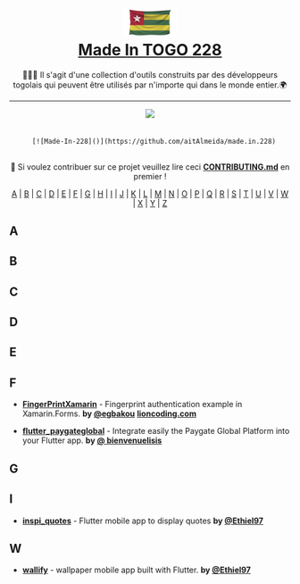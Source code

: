 
<h1 align="center">
  <img src="assets/madein228.png" width="100px" />
  <br/>
  <a href="#" target="blank_">Made In TOGO 228</a>
</h1>


<p align="center">
👨🏽‍💻 Il s'agit d'une collection d'outils construits par des développeurs togolais qui peuvent être utilisés par n'importe qui dans le monde entier.🌍
</p>

---

<p align="center">
<a href="https://github.com/aitAlmeida/made.in.228"><img src="assets/"></a>
</p>

<p align="center">
<pre align="center">
  <code>
  [![Made-In-228]()](https://github.com/aitAlmeida/made.in.228)
  </code>
</pre>
</p>


<p align="center">
🚧 Si voulez contribuer sur ce projet veuillez lire ceci <strong><a href="https://github.com/aitAlmeida/made.in.228/blob/main/CONTRIBUTING.md">CONTRIBUTING.md</a></strong> en premier !
</p>


<div align="center">
<a href="#A">A</a> | <a href="#B">B</a> | <a href="#C">C</a> | <a href="#D">D</a> | <a href="#E">E</a> | 
<a href="#F">F</a> | <a href="#G">G</a> | <a href="#H">H</a> | <a href="#I">I</a> | <a href="#J">J</a> | 
<a href="#K">K</a> | <a href="#L">L</a> | <a href="#M">M</a> | <a href="#N">N</a> | <a href="#O">O</a> | 
<a href="#P">P</a> | <a href="#Q">Q</a> | <a href="#R">R</a> | <a href="#S">S</a> | <a href="#T">T</a> | 
<a href="#U">U</a> | <a href="#V">V</a> | <a href="#W">W</a> | <a href="#X">X</a> | <a href="#Y">Y</a> | 
<a href="#Z">Z</a>
</div>


## <a name="A"> </a>A


## <a name="B"> </a>B


## <a name="C"> </a>C


## <a name="D"> </a>D


## <a name="E"> </a>E


## <a name="F"> </a>F

- **[FingerPrintXamarin](https://github.com/egbakou/FingerPrintXamarin)** - Fingerprint authentication example in Xamarin.Forms. 
**by [@egbakou](https://github.com/egbakou/egbakou)**
**[lioncoding.com](https://lioncoding.com/)**

- **[flutter_paygateglobal](https://github.com/bienvenuelisis/flutter_paygateglobal)** - Integrate easily the Paygate Global Platform into your Flutter app. **by [@ bienvenuelisis](https://github.com/bienvenuelisis/bienvenuelisis)** 

## <a name="G"> </a>G


## <a name="I"> </a>I

- **[inspi_quotes](https://github.com/Ethiel97/inspi_quotes)** - Flutter mobile app to display quotes **by [@Ethiel97](https://github.com/Ethiel97/Ethiel97)**

## <a name="W"> </a>W

- **[wallify](https://github.com/Ethiel97/wallify)** - wallpaper mobile app built with Flutter. **by [@Ethiel97](https://github.com/Ethiel97/Ethiel97)**

